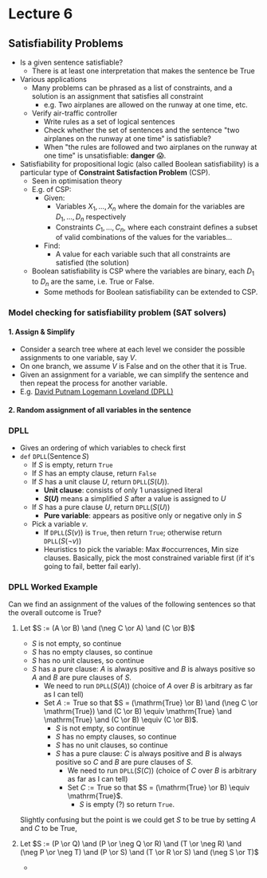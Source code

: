 # Lecture 6

## Satisfiability Problems

* Is a given sentence satisfiable?
  * There is at least one interpretation that makes the sentence be True
* Various applications
  * Many problems can be phrased as a list of constraints, and a solution is an assignment that satisfies all constraint
    * e.g. Two airplanes are allowed on the runway at one time, etc.
  * Verify air-traffic controller
    * Write rules as a set of logical sentences
    * Check whether the set of sentences and the sentence "two airplanes on the runway at one time" is satisfiable?
    * When "the rules are followed and two airplanes on the runway at one time" is unsatisfiable: **danger** :scream:.
* Satisfiability for propositional logic (also called Boolean satisfiability) is a particular type of **Constraint Satisfaction Problem** (CSP).
  * Seen in optimisation theory
  * E.g. of CSP:
    * Given:
      * Variables $X_1, ..., X_n$ where the domain for the variables are $D_1, ..., D_n$ respectively
      * Constraints $C_1, ..., C_n$, where each constraint defines a subset of valid combinations of the values for the variables...
    * Find:
      * A value for each variable such that all constraints are satisfied (the solution)
  * Boolean satisfiability is CSP where the variables are binary, each $D_1$ to $D_n$ are the same, i.e. True or False.
    * Some methods for Boolean satisfiability can be extended to CSP.



### Model checking for satisfiability problem (SAT solvers)

#### 1. Assign & Simplify

* Consider a search tree where at each level we consider the possible assignments to one variable, say $V$.
* On one branch, we assume $V$ is False and on the other that it is True.
* Given an assignment for a variable, we can simplify the sentence and then repeat the process for another variable.
* E.g. [David Putnam Logemann Loveland (DPLL)](#DPLL)

#### 2. Random assignment of all variables in the sentence



### DPLL

* Gives an ordering of which variables to check first
* `def` `DPLL`$(\mathrm{Sentence} \, S)$
  * If $S$ is empty, return `True`
  * If $S$ has an empty clause, return `False`
  * If $S$ has a unit clause $U$, return `DPLL`$(S(U))$.
    * **Unit clause**: consists of only 1 unassigned literal
    * **$S(U)$** means a simplified $S$ after a value is assigned to $U$
  * If $S$ has a pure clause $U$, return `DPLL`$(S(U))$
    * **Pure variable**: appears as positive only or negative only in $S$
  * Pick a variable $v$.
    * If `DPLL`$(S(v))$ is `True`, then return `True`; otherwise return `DPLL`$(S(\neg v))$
    * Heuristics to pick the variable: Max #occurrences, Min size clauses. Basically, pick the most constrained variable first (if it's going to fail, better fail early).



### DPLL Worked Example

Can we find an assignment of the values of the following sentences so that the overall outcome is True?



1. Let $S := (A \or B) \and (\neg C \or A) \and (C \or B)$

   * $S$ is not empty, so continue
   * $S$ has no empty clauses, so continue
   * $S$ has no unit clauses, so continue
   * $S$ has a pure clause: $A$ is always positive and $B$ is always positive so $A$ and $B$ are pure clauses of $S$.
     * We need to run `DPLL`$(S(A))$ (choice of $A$ over $B$ is arbitrary as far as I can tell)
     * Set $A := \mathrm{True}$ so that $S = (\mathrm{True} \or B) \and (\neg C \or \mathrm{True}) \and (C \or B) \equiv \mathrm{True} \and \mathrm{True} \and (C \or B) \equiv (C \or B)$.
       * $S$ is not empty, so continue
       * $S$ has no empty clauses, so continue
       * $S$ has no unit clauses, so continue
       * $S$ has a pure clause: $C$ is always positive and $B$ is always positive so $C$ and $B$ are pure clauses of $S$.
         * We need to run `DPLL`$(S(C))$ (choice of $C$ over $B$ is arbitrary as far as I can tell)
         * Set $C := \mathrm{True}$ so that $S = (\mathrm{True} \or B) \equiv \mathrm{True}$.
           * $S$ is empty (?) so return `True`.

   Slightly confusing but the point is we could get $S$ to be true by setting $A$ and $C$ to be $\mathrm{True}$,

2. Let $S := (P \or Q) \and (P \or \neg Q \or R) \and (T \or \neg R) \and (\neg P \or \neg T) \and (P \or S) \and (T \or R \or S) \and (\neg S \or T)$

   * 